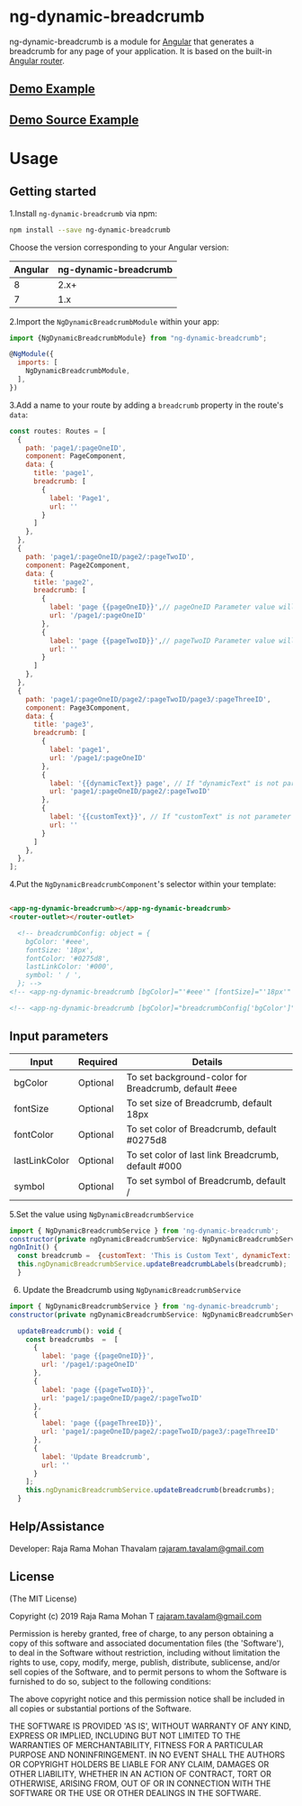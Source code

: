 # ng-dynamic-breadcrumb


ng-dynamic-breadcrumb is a module for [Angular](https://angular.io/) that generates a breadcrumb for any page of your application. It is based on the built-in [Angular router](https://angular.io/docs/ts/latest/guide/router.html).

## [Demo  Example ](https://ng-dynamic-breadcrumb.stackblitz.io/)
## [Demo  Source Example ](https://stackblitz.com/edit/ng-dynamic-breadcrumb)

# Usage

## Getting started

1.Install `ng-dynamic-breadcrumb` via npm:

```bash
npm install --save ng-dynamic-breadcrumb
```
Choose the version corresponding to your Angular version:

 Angular     | ng-dynamic-breadcrumb
 ----------- | ------------------- 
 8           | 2.x+               
 7           | 1.x   

2.Import the `NgDynamicBreadcrumbModule` within your app:

```js
import {NgDynamicBreadcrumbModule} from "ng-dynamic-breadcrumb";

@NgModule({
  imports: [
    NgDynamicBreadcrumbModule,
  ],
})
```

3.Add a name to your route by adding a `breadcrumb` property in the route's `data`:

```js
const routes: Routes = [
  {
    path: 'page1/:pageOneID',
    component: PageComponent,
    data: {
      title: 'page1',
      breadcrumb: [
        {
          label: 'Page1',
          url: ''
        }
      ]
    },
  },
  {
    path: 'page1/:pageOneID/page2/:pageTwoID',
    component: Page2Component,
    data: {
      title: 'page2', 
      breadcrumb: [
        {
          label: 'page {{pageOneID}}',// pageOneID Parameter value will be add 
          url: '/page1/:pageOneID'
        },
        {
          label: 'page {{pageTwoID}}',// pageTwoID Parameter value will be add 
          url: ''
        }
      ]
    },
  },
  {
    path: 'page1/:pageOneID/page2/:pageTwoID/page3/:pageThreeID',
    component: Page3Component,
    data: {
      title: 'page3',
      breadcrumb: [
        {
          label: 'page1',
          url: '/page1/:pageOneID'
        },
        {
          label: '{{dynamicText}} page', // If "dynamicText" is not parameter , should be set value  using NgMatBreadcrumbService, More info please check the 5th point.
          url: 'page1/:pageOneID/page2/:pageTwoID'
        },
        {
          label: '{{customText}}', // If "customText" is not parameter , should be set value  using NgMatBreadcrumbService, More info please check the 5th point.
          url: ''
        }
      ]
    },
  },
];
```


4.Put the `NgDynamicBreadcrumbComponent`'s selector within your template:


```html

<app-ng-dynamic-breadcrumb></app-ng-dynamic-breadcrumb>
<router-outlet></router-outlet>

  <!-- breadcrumbConfig: object = {
    bgColor: '#eee',
    fontSize: '18px',
    fontColor: '#0275d8',
    lastLinkColor: '#000',
    symbol: ' / ',
  }; -->
<!-- <app-ng-dynamic-breadcrumb [bgColor]="'#eee'" [fontSize]="'18px'" [fontColor]="'#0275d8'" [lastLinkColor]="'#000'" [symbol]="' << '"></app-ng-dynamic-breadcrumb> -->

<!-- <app-ng-dynamic-breadcrumb [bgColor]="breadcrumbConfig['bgColor']" [fontSize]="breadcrumbConfig['fontSize']" [fontColor]="breadcrumbConfig['fontColor']" [lastLinkColor]="breadcrumbConfig['lastLinkColor']" [symbol]="breadcrumbConfig['symbol']"></app-ng-dynamic-breadcrumb> -->
```


## Input parameters

| Input | Required | Details |
| ---- | ---- | ---- |
| bgColor | Optional | To set background-color for  Breadcrumb, default #eee |
| fontSize | Optional | To set size of  Breadcrumb,  default 18px |
| fontColor | Optional | To set color of  Breadcrumb,  default #0275d8 |
| lastLinkColor | Optional | To set color of last link  Breadcrumb,  default #000 |
| symbol | Optional | To set symbol of Breadcrumb,  default / |



5.Set the value using `NgDynamicBreadcrumbService`

```js
import { NgDynamicBreadcrumbService } from 'ng-dynamic-breadcrumb';
constructor(private ngDynamicBreadcrumbService: NgDynamicBreadcrumbService) { }
ngOnInit() {
  const breadcrumb =  {customText: 'This is Custom Text', dynamicText: 'Level 2 '};
  this.ngDynamicBreadcrumbService.updateBreadcrumbLabels(breadcrumb);
  }
```

6. Update the Breadcrumb  using `NgDynamicBreadcrumbService`

```js
import { NgDynamicBreadcrumbService } from 'ng-dynamic-breadcrumb';
constructor(private ngDynamicBreadcrumbService: NgDynamicBreadcrumbService) { }

  updateBreadcrumb(): void {
    const breadcrumbs  =  [
      {
        label: 'page {{pageOneID}}',
        url: '/page1/:pageOneID'
      },
      {
        label: 'page {{pageTwoID}}',
        url: 'page1/:pageOneID/page2/:pageTwoID'
      },
      {
        label: 'page {{pageThreeID}}',
        url: 'page1/:pageOneID/page2/:pageTwoID/page3/:pageThreeID'
      },
      {
        label: 'Update Breadcrumb',
        url: ''
      }
    ];
    this.ngDynamicBreadcrumbService.updateBreadcrumb(breadcrumbs);
  }
```

## Help/Assistance

Developer: Raja Rama Mohan Thavalam <rajaram.tavalam@gmail.com>  


## License


(The MIT License)

Copyright (c) 2019 Raja Rama Mohan T <rajaram.tavalam@gmail.com>

Permission is hereby granted, free of charge, to any person obtaining
a copy of this software and associated documentation files (the
'Software'), to deal in the Software without restriction, including
without limitation the rights to use, copy, modify, merge, publish,
distribute, sublicense, and/or sell copies of the Software, and to
permit persons to whom the Software is furnished to do so, subject to
the following conditions:

The above copyright notice and this permission notice shall be
included in all copies or substantial portions of the Software.

THE SOFTWARE IS PROVIDED 'AS IS', WITHOUT WARRANTY OF ANY KIND,
EXPRESS OR IMPLIED, INCLUDING BUT NOT LIMITED TO THE WARRANTIES OF
MERCHANTABILITY, FITNESS FOR A PARTICULAR PURPOSE AND NONINFRINGEMENT.
IN NO EVENT SHALL THE AUTHORS OR COPYRIGHT HOLDERS BE LIABLE FOR ANY
CLAIM, DAMAGES OR OTHER LIABILITY, WHETHER IN AN ACTION OF CONTRACT,
TORT OR OTHERWISE, ARISING FROM, OUT OF OR IN CONNECTION WITH THE
SOFTWARE OR THE USE OR OTHER DEALINGS IN THE SOFTWARE.

